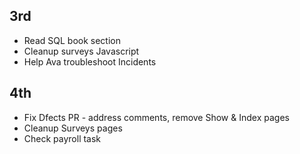## 3rd
- Read SQL book section
- Cleanup surveys Javascript
- Help Ava troubleshoot Incidents
## 4th
- Fix Dfects PR - address comments, remove Show & Index pages
- Cleanup Surveys pages
- Check payroll task
